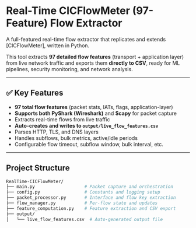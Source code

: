 # Real-Time CICFlowMeter (97-Feature) Flow Extractor

A full-featured real-time flow extractor that replicates and extends [CICFlowMeter], written in Python.

This tool extracts **97 detailed flow features** (transport + application layer) from live network traffic and exports them **directly to CSV**, ready for ML pipelines, security monitoring, and network analysis.

---

## ✅ Key Features

- **97 total flow features** (packet stats, IATs, flags, application-layer)
- **Supports both PyShark (Wireshark)** and **Scapy** for packet capture
- Extracts real-time flows from live traffic
- **Auto-creates and writes to `output/live_flow_features.csv`**
- Parses HTTP, TLS, and DNS layers
- Handles subflows, bulk metrics, active/idle periods
- Configurable flow timeout, subflow window, bulk interval, etc.

---

## Project Structure

```bash
RealTime-CICFlowMeter/
├── main.py                   # Packet capture and orchestration
├── config.py                 # Constants and logging setup
├── packet_processor.py       # Interface and flow key extraction
├── flow_manager.py           # Per-flow state and updates
├── feature_computation.py    # Feature extraction and CSV export
├── output/
│   └── live_flow_features.csv  # Auto-generated output file
